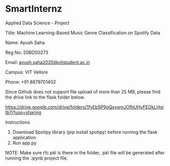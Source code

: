 # SmartInternz
Applied Data Science - Project

Title: Machine Learning-Based Music Genre Classification on Spotify Data 

Name: Ayush Saha

Reg No: 20BDS0273

Email: ayush.saha2020@vitstudent.ac.in

Campus: VIT Vellore 

Phone: +91 8879701402


Since Github does not support file upload of more than 25 MB, please find the drive link to the flask folder below. 

https://drive.google.com/drive/folders/1fyEb5P9gQsygmJOfhUHyFEOkLHgiIb7j?usp=sharing

Instructions
1. Download Spotipy library (pip install spotipy) before running the flask application. 
2. Run app.py

NOTE: Make sure rfc.pkl is there in the folder, .pkl file will be generated after running the .ipynb project file. 
